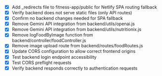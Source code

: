 - [x] Add _redirects file to fitness-app/public for Netlify SPA routing fallback
- [x] Verify backend does not serve static files (only API routes)
- [x] Confirm no backend changes needed for SPA fallback
- [x] Remove Gemini API integration from backend/utils/openai.js
- [x] Remove Gemini API integration from backend/utils/nutritionix.js
- [x] Remove logFoodByImage function from backend/controller/foodController.js
- [x] Remove image upload route from backend/routes/foodRoutes.js
- [x] Update CORS configuration to allow correct frontend origins
- [x] Test backend login endpoint accessibility
- [x] Test CORS preflight requests
- [x] Verify backend responds correctly to authentication requests
